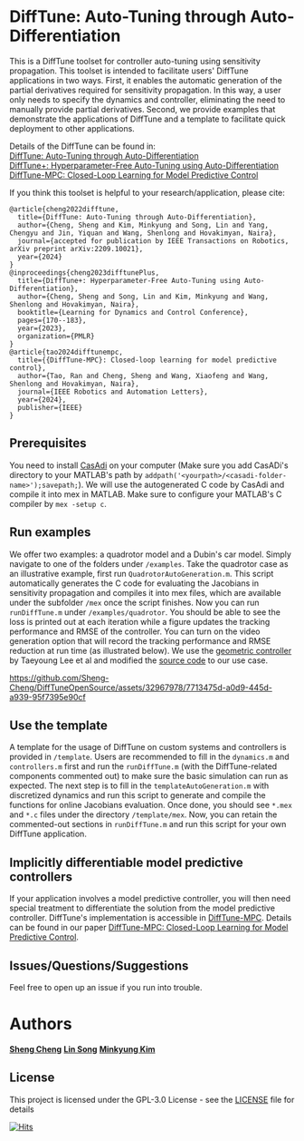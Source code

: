 # DiffTune: Auto-Tuning through Auto-Differentiation

This is a DiffTune toolset for controller auto-tuning using sensitivity propagation. This toolset is intended to facilitate users' DiffTune applications in two ways. First, it enables the automatic generation of the partial derivatives required for sensitivity propagation. In this way, a user only needs to specify the dynamics and controller, eliminating the need to manually provide partial derivatives. Second, we provide examples that demonstrate the applications of DiffTune and a template to facilitate quick deployment to other applications. 

Details of the DiffTune can be found in:<br />
[DiffTune: Auto-Tuning through Auto-Differentiation](https://ieeexplore.ieee.org/abstract/document/10599619)<br />
[DiffTune+: Hyperparameter-Free Auto-Tuning using Auto-Differentiation](https://proceedings.mlr.press/v211/cheng23b)<br />
[DiffTune-MPC: Closed-Loop Learning for Model Predictive Control](https://ieeexplore.ieee.org/abstract/document/10584257) <br />

If you think this toolset is helpful to your research/application, please cite:<br />
```
@article{cheng2022difftune,
  title={DiffTune: Auto-Tuning through Auto-Differentiation},
  author={Cheng, Sheng and Kim, Minkyung and Song, Lin and Yang, Chengyu and Jin, Yiquan and Wang, Shenlong and Hovakimyan, Naira},
  journal={accepted for publication by IEEE Transactions on Robotics, arXiv preprint arXiv:2209.10021},
  year={2024}
}
@inproceedings{cheng2023difftunePlus,
  title={DiffTune+: Hyperparameter-Free Auto-Tuning using Auto-Differentiation},
  author={Cheng, Sheng and Song, Lin and Kim, Minkyung and Wang, Shenlong and Hovakimyan, Naira},
  booktitle={Learning for Dynamics and Control Conference},
  pages={170--183},
  year={2023},
  organization={PMLR}
}
@article{tao2024difftunempc,
  title={{DiffTune-MPC}: Closed-loop learning for model predictive control},
  author={Tao, Ran and Cheng, Sheng and Wang, Xiaofeng and Wang, Shenlong and Hovakimyan, Naira},
  journal={IEEE Robotics and Automation Letters},
  year={2024},
  publisher={IEEE}
}
```

## Prerequisites

You need to install [CasAdi](https://web.casadi.org/get/) on your computer (Make sure you add CasADi's directory to your MATLAB's path by
```addpath('<yourpath>/<casadi-folder-name>');savepath;```). We will use the autogenerated C code by CasAdi and compile it into mex in MATLAB. Make sure to configure your MATLAB's C compiler by
```mex -setup c```.

## Run examples

We offer two examples: a quadrotor model and a Dubin's car model. Simply navigate to one of the folders under ```/examples```. Take the quadrotor case as an illustrative example, first run ```QuadrotorAutoGeneration.m```. This script automatically generates the C code for evaluating the Jacobians in sensitivity propagation and compiles it into mex files, which are available under the subfolder ```/mex``` once the script finishes. Now you can run ```runDiffTune.m``` under ```/examples/quadrotor```. You should be able to see the loss is printed out at each iteration while a figure updates the tracking performance and RMSE of the controller. You can turn on the video generation option that will record the tracking performance and RMSE reduction at run time (as illustrated below). We use the [geometric controller](https://ieeexplore.ieee.org/document/5717652) by Taeyoung Lee et al and modified the [source code](https://github.com/fdcl-gwu/decoupled-yaw-controller-comparison/tree/master/FDCL) to our use case.

https://github.com/Sheng-Cheng/DiffTuneOpenSource/assets/32967978/7713475d-a0d9-445d-a939-95f7395e90cf

## Use the template
A template for the usage of DiffTune on custom systems and controllers is provided in ```/template```. Users are recommended to fill in the ```dynamics.m``` and ```controllers.m``` first and run the ```runDiffTune.m``` (with the DiffTune-related components commented out) to make sure the basic simulation can run as expected. The next step is to fill in the ```templateAutoGeneration.m``` with discretized dynamics and run this script to generate and compile the functions for online Jacobians evaluation. Once done, you should see ```*.mex``` and ```*.c``` files under the directory ```/template/mex```. Now, you can retain the commented-out sections in ```runDiffTune.m``` and run this script for your own DiffTune application.

## Implicitly differentiable model predictive controllers
If your application involves a model predictive controller, you will then need special treatment to differentiate the solution from the model predictive controller. DiffTune's implementation is accessible in [DiffTune-MPC](https://github.com/RonaldTao/DiffTune-MPC). Details can be found in our paper [DiffTune-MPC: Closed-Loop Learning for Model Predictive Control](https://ieeexplore.ieee.org/abstract/document/10584257).

## Issues/Questions/Suggestions
Feel free to open up an issue if you run into trouble. 

# Authors

**[Sheng Cheng](https://github.com/Sheng-Cheng)**
**[Lin Song](https://www.linkedin.com/in/lin-song96/)**
**[Minkyung Kim](https://www.linkedin.com/in/kmk7733/)**

## License

This project is licensed under the GPL-3.0 License - see the [LICENSE](LICENSE) file for details

[![Hits](https://hits.seeyoufarm.com/api/count/incr/badge.svg?url=https%3A%2F%2Fgithub.com%2FSheng-Cheng%2FDiffTuneOpenSource&count_bg=%2379C83D&title_bg=%23555555&icon=&icon_color=%23E7E7E7&title=hits&edge_flat=false)](https://hits.seeyoufarm.com)
